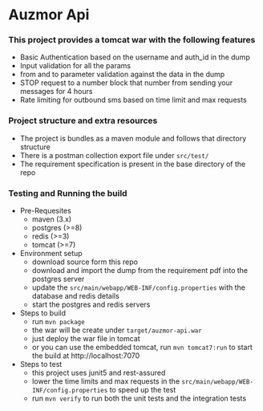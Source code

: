# Auzmor Api

### This project provides a tomcat war with the following features

- Basic Authentication based on the username and auth_id in the dump
- Input validation for all the params
- from and to parameter validation against the data in the dump
- STOP request to a number block that number from sending your messages for 4 hours
- Rate limiting for outbound sms based on time limit and max requests

### Project structure and extra resources

- The project is bundles as a maven module and follows that directory structure
- There is a postman collection export file under `src/test/`
- The requirement specification is present in the base directory of the repo

### Testing and Running the build

- Pre-Requesites
  - maven (3.x)
  - postgres (>=8)
  - redis (>=3)
  - tomcat (>=7)
- Environment setup
  - download source form this repo
  - download and import the dump from the requirement pdf into the postgres server
  - update the `src/main/webapp/WEB-INF/config.properties` with the database and redis details
  - start the postgres and redis servers
- Steps to build
  - run `mvn package`
  - the war will be create under `target/auzmor-api.war`
  - just deploy the war file in tomcat
  - or you can use the embedded tomcat, run `mvn tomcat7:run` to start the build at http://localhost:7070
- Steps to test
  - this project uses junit5 and rest-assured
  - lower the time limits and max requests in the `src/main/webapp/WEB-INF/config.properties` to speed up the test
  - run `mvn verify` to run both the unit tests and the integration tests
